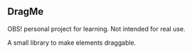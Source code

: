 ## DragMe

OBS! personal project for learning. Not intended for real use.

A small library to make elements draggable. 

